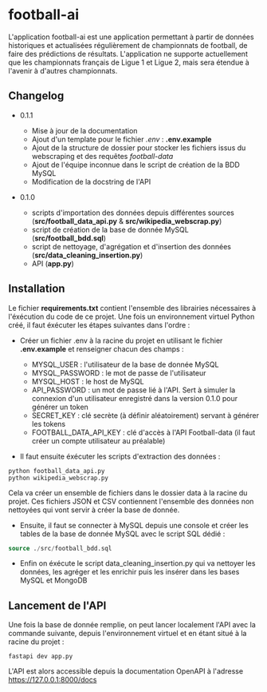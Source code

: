 # football-ai
L'application football-ai est une application permettant à partir de données historiques et actualisées régulièrement de championnats de football, de faire des prédictions de résultats. L'application ne supporte actuellement que les championnats français de Ligue 1 et Ligue 2, mais sera étendue à l'avenir à d'autres championnats.

## Changelog
* 0.1.1
    - Mise à jour de la documentation
    - Ajout d'un template pour le fichier *.env* : **.env.example**
    - Ajout de la structure de dossier pour stocker les fichiers issus du webscraping et des requêtes *football-data*
    - Ajout de l'équipe inconnue dans le script de création de la BDD MySQL
    - Modification de la docstring de l'API

* 0.1.0
    - scripts d'importation des données depuis différentes sources (**src/football_data_api.py** & **src/wikipedia_webscrap.py**)
    - script de création de la base de donnée MySQL (**src/football_bdd.sql**)
    - script de nettoyage, d'agrégation et d'insertion des données (**src/data_cleaning_insertion.py**)
    - API (**app.py**)


## Installation
Le fichier **requirements.txt** contient l'ensemble des librairies nécessaires à l'éxécution du code de ce projet. Une fois un environnement virtuel Python créé, il faut éxécuter les étapes suivantes dans l'ordre :

* Créer un fichier .env à la racine du projet en utilisant le fichier **.env.example** et renseigner chacun des champs :
    - MYSQL_USER : l'utilisateur de la base de donnée MySQL
    - MYSQL_PASSWORD : le mot de passe de l'utilisateur
    - MYSQL_HOST : le host de MySQL
    - API_PASSWORD : un mot de passe lié à l'API. Sert à simuler la connexion d'un utilisateur enregistré dans la version 0.1.0 pour générer un token
    - SECRET_KEY : clé secrète (à définir aléatoirement) servant à générer les tokens
    - FOOTBALL_DATA_API_KEY : clé d'accès à l'API Football-data (il faut créer un compte utilisateur au préalable)

* Il faut ensuite éxécuter les scripts d'extraction des données :
```console
python football_data_api.py
python wikipedia_webscrap.py
```
Cela va créer un ensemble de fichiers dans le dossier data à la racine du projet. Ces fichiers JSON et CSV contiennent l'ensemble des données non nettoyées qui vont servir à créer la base de donnée.

* Ensuite, il faut se connecter à MySQL depuis une console et créer les tables de la base de donnée MySQL avec le script SQL dédié :
```sql
source ./src/football_bdd.sql
```

* Enfin on éxécute le script data_cleaning_insertion.py qui va nettoyer les données, les agréger et les enrichir puis les insérer dans les bases MySQL et MongoDB

## Lancement de l'API
Une fois la base de donnée remplie, on peut lancer localement l'API avec la commande suivante, depuis l'environnement virtuel et en étant situé à la racine du projet :
```console
fastapi dev app.py
```

L'API est alors accessible depuis la documentation OpenAPI à l'adresse https://127.0.0.1:8000/docs
